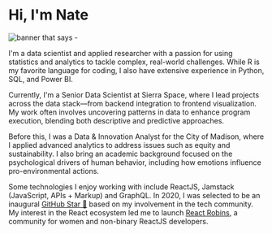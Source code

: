 # Hi, I'm Nate 

<img src=".png" alt="banner that says - ">

I'm a data scientist and applied researcher with a passion for using statistics and analytics to tackle complex, real-world challenges. While R is my favorite language for coding, I also have extensive experience in Python, SQL, and Power BI.

Currently, I'm a Senior Data Scientist at Sierra Space, where I lead projects across the data stack—from backend integration to frontend visualization. My work often involves uncovering patterns in data to enhance program execution, blending both descriptive and predictive approaches.

Before this, I was a Data & Innovation Analyst for the City of Madison, where I applied advanced analytics to address issues such as equity and sustainability. I also bring an academic background focused on the psychological drivers of human behavior, including how emotions influence pro-environmental actions.





Some technologies I enjoy working with include ReactJS, Jamstack (JavaScript, APIs + Markup) and GraphQL. In 2020, I was selected to be an inaugural <a href="https://stars.github.com/">GitHub Star 🌟</a> based on my involvement in the tech community.  My interest in the React ecosystem led me to launch <a href="https://www.reactrobins.com/">React Robins</a>, a community for women and non-binary ReactJS developers.
